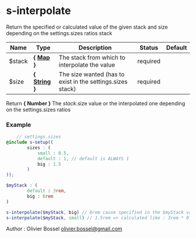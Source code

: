 # s-interpolate

Return the specified or calculated value of the given stack and size
depending on the settings.sizes ratios stack



Name  |  Type  |  Description  |  Status  |  Default
------------  |  ------------  |  ------------  |  ------------  |  ------------
$stack  |  **{ [Map](http://www.sass-lang.com/documentation/file.SASS_REFERENCE.html#maps) }**  |  The stack from which to interpolate the value  |  required  |
$size  |  **{ [String](http://www.sass-lang.com/documentation/file.SASS_REFERENCE.html#sass-script-strings) }**  |  The size wanted (has to exist in the settings.sizes stack)  |  required  |

Return **{ Number }** The $stack.$size value or the interpolated one depending on the settings.sizes ratios

### Example
```scss
	// settings.sizes
@include s-setup((
		sizes : (
			small : 0.5,
			default : 1, // default is ALWAYS 1
			big : 1.5
		)
));

$myStack : (
		default : 3rem,
		big : 6rem
)

s-interpolate($myStack, big) // 6rem cause specified in the $myStack value
s-interpolate($myStack, small) // 1.5rem => calculated like : 3rem * 0.5 = 1.5rem
```
Author : Olivier Bossel <olivier.bossel@gmail.com>